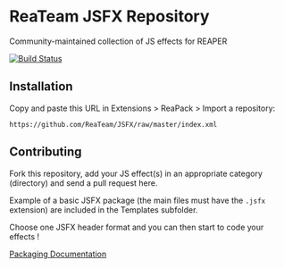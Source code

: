 # ReaTeam JSFX Repository

Community-maintained collection of JS effects for REAPER

[![Build Status](https://travis-ci.org/ReaTeam/JSFX.svg?branch=master)](https://travis-ci.org/ReaTeam/JSFX)

## Installation

Copy and paste this URL in Extensions > ReaPack > Import a repository:

```
https://github.com/ReaTeam/JSFX/raw/master/index.xml
```

## Contributing

Fork this repository, add your JS effect(s) in an appropriate category (directory)
and send a pull request here.

Example of a basic JSFX package (the main files must have the `.jsfx` extension) are included in the Templates subfolder.

Choose one JSFX header format and you can then start to code your effects !

[Packaging Documentation](https://github.com/cfillion/reapack-index/wiki/Packaging-Documentation)
